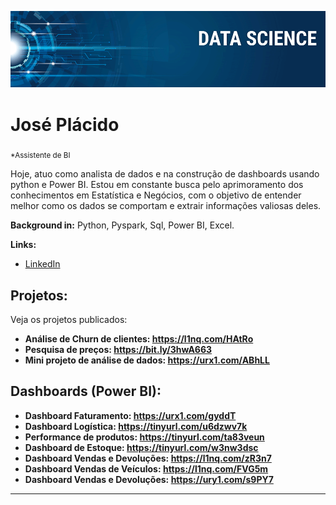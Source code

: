 
<p align="center">
  <img src="banner.png" >
</p>

# José Plácido
<sub>*Assistente de BI</sub>

Hoje, atuo como analista de dados e na construção de dashboards usando python e Power BI. Estou em constante busca pelo aprimoramento dos conhecimentos em Estatística e Negócios, com o objetivo de entender melhor como os dados se comportam e extrair informações valiosas deles.

**Background in:** Python, Pyspark, Sql, Power BI, Excel.

**Links:**
* [LinkedIn](https://www.linkedin.com/in/jos%C3%A9-vasconcelos-9677a5171/)


## Projetos:
Veja os projetos publicados:

* **Análise de Churn de clientes: https://l1nq.com/HAtRo** 
* **Pesquisa de preços: https://bit.ly/3hwA663** 
* **Mini projeto de análise de dados: https://urx1.com/ABhLL**

## Dashboards (Power BI):

* **Dashboard Faturamento: https://urx1.com/gyddT** 
* **Dashboard Logística: https://tinyurl.com/u6dzwv7k** 
* **Performance de produtos: https://tinyurl.com/ta83veun** 
* **Dashboard de Estoque: https://tinyurl.com/w3nw3dsc** 
* **Dashboard Vendas e Devoluções: https://l1nq.com/zR3n7**
* **Dashboard Vendas de Veículos: https://l1nq.com/FVG5m**
* **Dashboard Vendas e Devoluções: https://ury1.com/s9PY7** 


---





